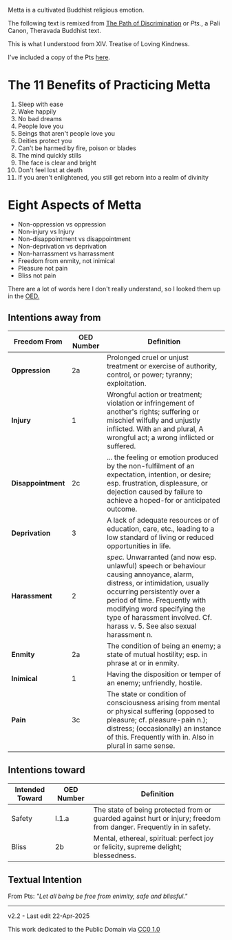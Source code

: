 ﻿Metta is a cultivated Buddhist religious emotion.

The following text is remixed from [The Path of Discrimination](https://en.wikipedia.org/wiki/Pa%E1%B9%ADisambhid%C4%81magga) or *Pts.*, a Pali Canon, Theravada Buddhist text.

This is what I understood from XIV. Treatise of Loving Kindness.

I've included a copy of the Pts [here](./archive/patisambhidamagga_en_version_20230910.pdf).

# The 11 Benefits of Practicing Metta

1. Sleep with ease
1. Wake happily
1. No bad dreams
1. People love you
1. Beings that aren't people love you
1. Deities protect you
1. Can't be harmed by fire, poison or blades
1. The mind quickly stills
1. The face is clear and bright
1. Don't feel lost at death
1. If you aren't enlightened, you still get reborn into a realm of divinity

# Eight Aspects of Metta

* Non-oppression vs oppression
* Non-injury vs Injury
* Non-disappointment vs disappointment
* Non-deprivation vs deprivation
* Non-harrassment vs harrassment
* Freedom from enmity, not inimical
* Pleasure not pain
* Bliss not pain

There are a lot of words here I don't really understand, so I looked them up in the [OED.](https://www.oed.com/)

## Intentions away from

| Freedom From | OED Number | Definition | 
| ------------ | ---------- | ---------- |
| **Oppression**      | 2a | Prolonged cruel or unjust treatment or exercise of authority, control, or power; tyranny; exploitation. |
| **Injury**          | 1  | Wrongful action or treatment; violation or infringement of another's rights; suffering or mischief wilfully and unjustly inflicted. With an and plural, A wrongful act; a wrong inflicted or suffered.|
| **Disappointment**  | 2c | ... the feeling or emotion produced by the non-fulfilment of an expectation, intention, or desire; esp. frustration, displeasure, or dejection caused by failure to achieve a hoped-for or anticipated outcome. |
| **Deprivation**     | 3 | A lack of adequate resources or of education, care, etc., leading to a low standard of living or reduced opportunities in life. |
| **Harassment**      | 2 | *spec.* Unwarranted (and now esp. unlawful) speech or behaviour causing annoyance, alarm, distress, or intimidation, usually occurring persistently over a period of time. Frequently with modifying word specifying the type of harassment involved. Cf. harass v. 5. See also sexual harassment n. |
| **Enmity**          | 2a | The condition of being an enemy; a state of mutual hostility; esp. in phrase at or in enmity. |
| **Inimical**        | 1 |  Having the disposition or temper of an enemy; unfriendly, hostile.|
| **Pain**            | 3c | The state or condition of consciousness arising from mental or physical suffering (opposed to pleasure; cf. pleasure-pain n.); distress; (occasionally) an instance of this. Frequently with in. Also in plural in same sense. |

## Intentions toward
| Intended Toward | OED Number | Definition |
| ----------------|------------|------------|
| Safety | I.1.a | The state of being protected from or guarded against hurt or injury; freedom from danger. Frequently in in safety. |
| Bliss | 2b | Mental, ethereal, spiritual: perfect joy or felicity, supreme delight; blessedness. |

## Textual Intention

From Pts: *"Let all being be free from enimity, safe and blissful."*

-----

v2.2 - Last edit 22-Apr-2025

This work dedicated to the Public Domain via [CC0 1.0](https://creativecommons.org/publicdomain/zero/1.0/)
